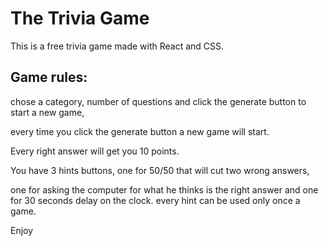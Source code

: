 # The Trivia Game

This is a free trivia game made with React and CSS.

## Game rules:
chose a category, number of questions and click the generate button to start a new game, 

every time you click the generate button a new game will start. 

Every right answer will get you 10 points.

You have 3 hints buttons, one for 50/50 that will cut two wrong answers, 

one for asking the computer for what he thinks is the right answer and one for 30 seconds delay on the clock. 
every hint can be used only once a game. 

Enjoy
